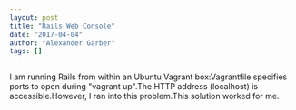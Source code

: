 ```yaml
---
layout: post
title: "Rails Web Console"
date: "2017-04-04"
author: "Alexander Garber"
tags: []
---
```


I am running Rails from within an Ubuntu Vagrant box:Vagrantfile specifies ports to open during "vagrant up".The HTTP address (localhost) is accessible.However, I ran into this problem.This solution worked for me.